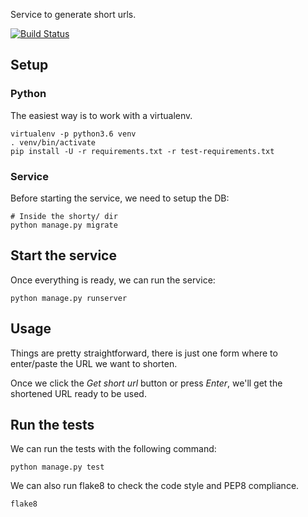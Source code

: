 Service to generate short urls.

[![Build Status](https://travis-ci.org/ruduran/shorty.svg?branch=master)](https://travis-ci.org/ruduran/shorty)

## Setup

### Python

The easiest way is to work with a virtualenv.
```
virtualenv -p python3.6 venv
. venv/bin/activate
pip install -U -r requirements.txt -r test-requirements.txt
```

### Service

Before starting the service, we need to setup the DB:
```
# Inside the shorty/ dir
python manage.py migrate
```

## Start the service

Once everything is ready, we can run the service:
```
python manage.py runserver
```

## Usage

Things are pretty straightforward, there is just one form where to enter/paste the URL we want to shorten.

Once we click the *Get short url* button or press *Enter*, we'll get the shortened URL ready to be used.

## Run the tests

We can run the tests with the following command:
```
python manage.py test
```

We can also run flake8 to check the code style and PEP8 compliance.
```
flake8
```
